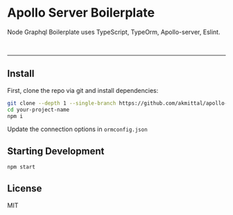 # Apollo Server Boilerplate




<p>
  Node Graphql Boilerplate uses TypeScript, TypeOrm, Apollo-server, Eslint.
</p>

<br>



<hr />

## Install


First, clone the repo via git and install dependencies:

```bash
git clone --depth 1 --single-branch https://github.com/akmittal/apollo-server-boilerplate.git your-project-name
cd your-project-name
npm i
```
Update the connection options in `ormconfig.json`

## Starting Development

```bash
npm start
```




## License

MIT 
